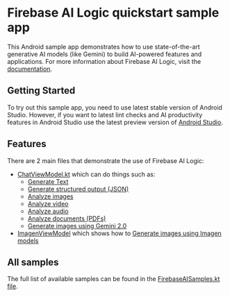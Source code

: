 # Firebase AI Logic quickstart sample app

This Android sample app demonstrates how to use state-of-the-art
generative AI models (like Gemini) to build AI-powered features and applications.
For more information about Firebase AI Logic, visit the [documentation](http://firebase.google.com/docs/ai-logic).

## Getting Started

To try out this sample app, you need to use latest stable version of Android Studio.
However, if you want to latest lint checks and AI productivity features in Android
Studio use the latest preview version of [Android Studio](https://developer.android.com/studio/preview).

## Features

There are 2 main files that demonstrate the use of Firebase AI Logic:

- [ChatViewModel.kt](app/src/main/java/com/google/firebase/quickstart/ai/feature/text/ChatViewModel.kt)
 which can do things such as:
    -  [Generate Text](https://firebase.google.com/docs/ai-logic/generate-text)
    -  [Generate structured output (JSON)](https://firebase.google.com/docs/ai-logic/generate-structured-output)
    -  [Analyze images](https://firebase.google.com/docs/ai-logic/analyze-images)
    -  [Analyze video](https://firebase.google.com/docs/ai-logic/analyze-video)
    -  [Analyze audio](https://firebase.google.com/docs/ai-logic/analyze-audio)
    -  [Analyze documents (PDFs)](https://firebase.google.com/docs/ai-logic/analyze-documents)
    -  [Generate images using Gemini 2.0](https://firebase.google.com/docs/ai-logic/generate-images-imagen)
- [ImagenViewModel](app/src/main/java/com/google/firebase/quickstart/ai/feature/media/imagen/ImagenViewModel.kt)
 which shows how to [Generate images using Imagen models](https://firebase.google.com/docs/ai-logic/generate-images-imagen)

## All samples

The full list of available samples can be found in the
[FirebaseAISamples.kt file](app/src/main/java/com/google/firebase/quickstart/ai/FirebaseAISamples.kt). 
